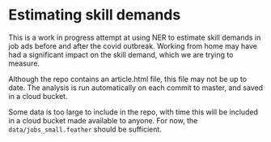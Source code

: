 # Estimating skill demands

This is a work in progress attempt at using NER to estimate skill demands in job ads before and after the covid outbreak. Working from home may have had a significant impact on the skill demand, which we are trying to measure.

Although the repo contains an article.html file, this file may not be up to date. The analysis is run automatically on each commit to master, and saved in a cloud bucket.

Some data is too large to include in the repo, with time this will be included in a cloud bucket made available to anyone. For now, the `data/jobs_small.feather` should be sufficient.
